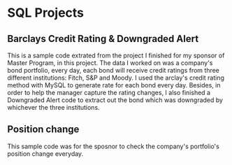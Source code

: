# SQL Projects

## Barclays Credit Rating & Downgraded Alert

This is a sample code extrated from the project I finished for my sponsor of Master Program, in this project. The data I worked on was a company's bond portfolio, every day, each bond will receive credit ratings from three different institutions: Fitch, S&P and Moody. I used the arclay's credit rating method with MySQL to generate rate for each bond every day. Besides, in order to help the manager capture the rating changes, I also finished a Downgraded Alert code to extract out the bond which was downgraded by whichever the three institutions.

## Position change

This sample code was for the sposnor to check the company's portfolio's position change everyday.



